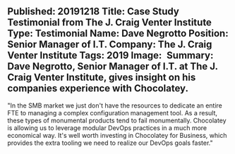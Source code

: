 Published: 20191218
Title: Case Study Testimonial from The J. Craig Venter Institute
Type: Testimonial
Name: Dave Negrotto
Position: Senior Manager of I.T.
Company: The J. Craig Venter Institute
Tags: 2019
Image: <img class="lazy" src="data:image/gif;base64,R0lGODlhAQABAIAAAAAAAP///yH5BAEAAAAALAAAAAABAAEAAAIBRAA7" data-src="/content/images/businesses/JCVI-sm.png" alt="The J. Craig Venter Institute" title="The J. Craig Venter Institute" />
Summary: Dave Negrotto, Senior Manager of I.T. at The J. Craig Venter Institute, gives insight on his companies experience with Chocolatey.
---
"In the SMB market we just don't have the resources to dedicate an entire FTE to managing a complex configuration management tool. As a result, these types of monumental products tend to fail monumentally. Chocolatey is allowing us to leverage modular DevOps practices in a much more economical way. It's well worth investing in Chocolatey for Business, which provides the extra tooling we need to realize our DevOps goals faster."